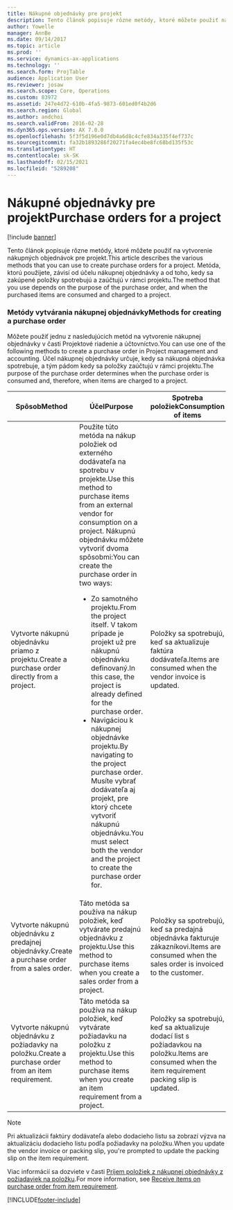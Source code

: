 ```yaml
---
title: Nákupné objednávky pre projekt
description: Tento článok popisuje rôzne metódy, ktoré môžete použiť na vytvorenie nákupných objednávok pre projekt. Metóda, ktorú použijete, závisí od účelu nákupnej objednávky a od toho, kedy sa zakúpené položky spotrebujú a zaúčtujú v rámci projektu.
author: Yowelle
manager: AnnBe
ms.date: 09/14/2017
ms.topic: article
ms.prod: ''
ms.service: dynamics-ax-applications
ms.technology: ''
ms.search.form: ProjTable
audience: Application User
ms.reviewer: josaw
ms.search.scope: Core, Operations
ms.custom: 83972
ms.assetid: 247e4d72-610b-4fa5-9873-601ed0f4b2d6
ms.search.region: Global
ms.author: andchoi
ms.search.validFrom: 2016-02-28
ms.dyn365.ops.version: AX 7.0.0
ms.openlocfilehash: 5f3f5d196e0d7db4a6d8c4cfe834a335f4ef737c
ms.sourcegitcommit: fa32b1893286f20271fa4ec4be8fc68bd135f53c
ms.translationtype: HT
ms.contentlocale: sk-SK
ms.lasthandoff: 02/15/2021
ms.locfileid: "5289208"
---
```

# <a name="purchase-orders-for-a-project"></a><span data-ttu-id="a6b3b-104">Nákupné objednávky pre projekt</span><span class="sxs-lookup"><span data-stu-id="a6b3b-104">Purchase orders for a project</span></span>

[!include [banner](../includes/banner.md)]

<span data-ttu-id="a6b3b-105">Tento článok popisuje rôzne metódy, ktoré môžete použiť na vytvorenie nákupných objednávok pre projekt.</span><span class="sxs-lookup"><span data-stu-id="a6b3b-105">This article describes the various methods that you can use to create purchase orders for a project.</span></span> <span data-ttu-id="a6b3b-106">Metóda, ktorú použijete, závisí od účelu nákupnej objednávky a od toho, kedy sa zakúpené položky spotrebujú a zaúčtujú v rámci projektu.</span><span class="sxs-lookup"><span data-stu-id="a6b3b-106">The method that you use depends on the purpose of the purchase order, and when the purchased items are consumed and charged to a project.</span></span>

### <a name="methods-for-creating-a-purchase-order"></a><span data-ttu-id="a6b3b-107">Metódy vytvárania nákupnej objednávky</span><span class="sxs-lookup"><span data-stu-id="a6b3b-107">Methods for creating a purchase order</span></span>

<span data-ttu-id="a6b3b-108">Môžete použiť jednu z nasledujúcich metód na vytvorenie nákupnej objednávky v časti Projektové riadenie a účtovníctvo.</span><span class="sxs-lookup"><span data-stu-id="a6b3b-108">You can use one of the following methods to create a purchase order in Project management and accounting.</span></span> <span data-ttu-id="a6b3b-109">Účel nákupnej objednávky určuje, kedy sa nákupná objednávka spotrebuje, a tým pádom kedy sa položky zaúčtujú v rámci projektu.</span><span class="sxs-lookup"><span data-stu-id="a6b3b-109">The purpose of the purchase order determines when the purchase order is consumed and, therefore, when items are charged to a project.</span></span>

<table>
<colgroup>
<col width="33%" />
<col width="33%" />
<col width="33%" />
</colgroup>
<thead>
<tr class="header">
<th><span data-ttu-id="a6b3b-110">Spôsob</span><span class="sxs-lookup"><span data-stu-id="a6b3b-110">Method</span></span></th>
<th><span data-ttu-id="a6b3b-111">Účel</span><span class="sxs-lookup"><span data-stu-id="a6b3b-111">Purpose</span></span></th>
<th><span data-ttu-id="a6b3b-112">Spotreba položiek</span><span class="sxs-lookup"><span data-stu-id="a6b3b-112">Consumption of items</span></span></th>
</tr>
</thead>
<tbody>
<tr class="odd">
<td><span data-ttu-id="a6b3b-113">Vytvorte nákupnú objednávku priamo z projektu.</span><span class="sxs-lookup"><span data-stu-id="a6b3b-113">Create a purchase order directly from a project.</span></span></td>
<td><span data-ttu-id="a6b3b-114">Použite túto metóda na nákup položiek od externého dodávateľa na spotrebu v projekte.</span><span class="sxs-lookup"><span data-stu-id="a6b3b-114">Use this method to purchase items from an external vendor for consumption on a project.</span></span> <span data-ttu-id="a6b3b-115">Nákupnú objednávku môžete vytvoriť dvoma spôsobmi:</span><span class="sxs-lookup"><span data-stu-id="a6b3b-115">You can create the purchase order in two ways:</span></span>
<ul>
<li><span data-ttu-id="a6b3b-116">Zo samotného projektu.</span><span class="sxs-lookup"><span data-stu-id="a6b3b-116">From the project itself.</span></span> <span data-ttu-id="a6b3b-117">V takom prípade je projekt už pre nákupnú objednávku definovaný.</span><span class="sxs-lookup"><span data-stu-id="a6b3b-117">In this case, the project is already defined for the purchase order.</span></span></li>
<li><span data-ttu-id="a6b3b-118">Navigáciou k nákupnej objednávke projektu.</span><span class="sxs-lookup"><span data-stu-id="a6b3b-118">By navigating to the project purchase order.</span></span> <span data-ttu-id="a6b3b-119">Musíte vybrať dodávateľa aj projekt, pre ktorý chcete vytvoriť nákupnú objednávku.</span><span class="sxs-lookup"><span data-stu-id="a6b3b-119">You must select both the vendor and the project to create the purchase order for.</span></span></li>
</ul></td>
<td><span data-ttu-id="a6b3b-120">Položky sa spotrebujú, keď sa aktualizuje faktúra dodávateľa.</span><span class="sxs-lookup"><span data-stu-id="a6b3b-120">Items are consumed when the vendor invoice is updated.</span></span></td>
</tr>
<tr class="even">
<td><span data-ttu-id="a6b3b-121">Vytvorte nákupnú objednávku z predajnej objednávky.</span><span class="sxs-lookup"><span data-stu-id="a6b3b-121">Create a purchase order from a sales order.</span></span></td>
<td><span data-ttu-id="a6b3b-122">Táto metóda sa používa na nákup položiek, keď vytvárate predajnú objednávku z projektu.</span><span class="sxs-lookup"><span data-stu-id="a6b3b-122">Use this method to purchase items when you create a sales order from a project.</span></span></td>
<td><span data-ttu-id="a6b3b-123">Položky sa spotrebujú, keď sa predajná objednávka fakturuje zákazníkovi.</span><span class="sxs-lookup"><span data-stu-id="a6b3b-123">Items are consumed when the sales order is invoiced to the customer.</span></span></td>
</tr>
<tr class="odd">
<td><span data-ttu-id="a6b3b-124">Vytvorte nákupnú objednávku z požiadavky na položku.</span><span class="sxs-lookup"><span data-stu-id="a6b3b-124">Create a purchase order from an item requirement.</span></span></td>
<td><span data-ttu-id="a6b3b-125">Táto metóda sa používa na nákup položiek, keď vytvárate požiadavku na položku z projektu.</span><span class="sxs-lookup"><span data-stu-id="a6b3b-125">Use this method to purchase items when you create an item requirement from a project.</span></span></td>
<td><span data-ttu-id="a6b3b-126">Položky sa spotrebujú, keď sa aktualizuje dodací list s požiadavkou na položku.</span><span class="sxs-lookup"><span data-stu-id="a6b3b-126">Items are consumed when the item requirement packing slip is updated.</span></span></td>
</tr>
</tbody>
</table>

> [!NOTE] 
> <span data-ttu-id="a6b3b-127">Pri aktualizácii faktúry dodávateľa alebo dodacieho listu sa zobrazí výzva na aktualizáciu dodacieho listu podľa požiadavky na položku.</span><span class="sxs-lookup"><span data-stu-id="a6b3b-127">When you update the vendor invoice or packing slip, you're prompted to update the packing slip on the item requirement.</span></span>

<span data-ttu-id="a6b3b-128">Viac informácií sa dozviete v časti [Príjem položiek z nákupnej objednávky z požiadaviek na položku](tasks/receive-items-purchase-order-item-requirement.md).</span><span class="sxs-lookup"><span data-stu-id="a6b3b-128">For more information, see [Receive items on purchase order from item requirement](tasks/receive-items-purchase-order-item-requirement.md).</span></span>



[!INCLUDE[footer-include](../includes/footer-banner.md)]